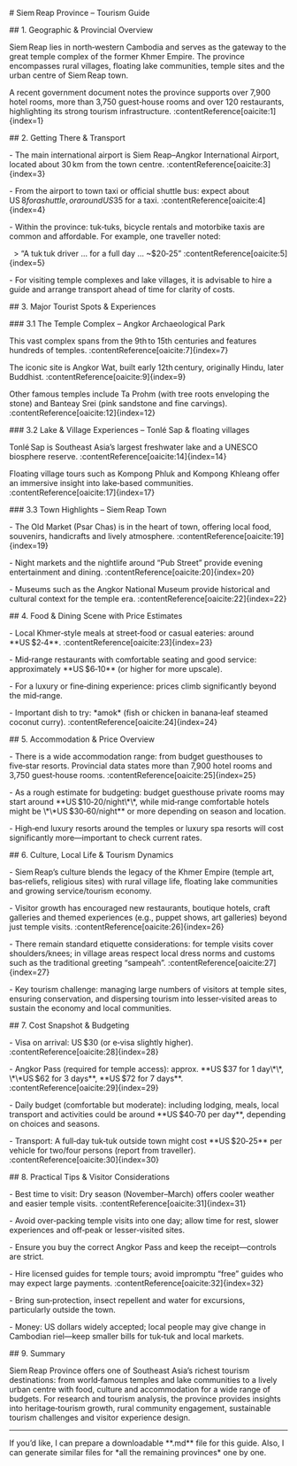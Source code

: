 \# Siem Reap Province – Tourism Guide



\## 1. Geographic \& Provincial Overview  

Siem Reap lies in north‑western Cambodia and serves as the gateway to the great temple complex of the former Khmer Empire. The province encompasses rural villages, floating lake communities, temple sites and the urban centre of Siem Reap town.  

A recent government document notes the province supports over 7,900 hotel rooms, more than 3,750 guest‑house rooms and over 120 restaurants, highlighting its strong tourism infrastructure. :contentReference\[oaicite:1]{index=1}  



\## 2. Getting There \& Transport  

\- The main international airport is Siem Reap–Angkor International Airport, located about 30 km from the town centre. :contentReference\[oaicite:3]{index=3}  

\- From the airport to town taxi or official shuttle bus: expect about US $8 for a shuttle, or around US $35 for a taxi. :contentReference\[oaicite:4]{index=4}  

\- Within the province: tuk‑tuks, bicycle rentals and motorbike taxis are common and affordable. For example, one traveller noted:  

&nbsp; > “A tuk tuk driver … for a full day … ~$20‑25” :contentReference\[oaicite:5]{index=5}  

\- For visiting temple complexes and lake villages, it is advisable to hire a guide and arrange transport ahead of time for clarity of costs.  



\## 3. Major Tourist Spots \& Experiences  

\### 3.1 The Temple Complex – Angkor Archaeological Park  

This vast complex spans from the 9th to 15th centuries and features hundreds of temples. :contentReference\[oaicite:7]{index=7}  

The iconic site is Angkor Wat, built early 12th century, originally Hindu, later Buddhist. :contentReference\[oaicite:9]{index=9}  

Other famous temples include Ta Prohm (with tree roots enveloping the stone) and Banteay Srei (pink sandstone and fine carvings). :contentReference\[oaicite:12]{index=12}  



\### 3.2 Lake \& Village Experiences – Tonlé Sap \& floating villages  

Tonlé Sap is Southeast Asia’s largest freshwater lake and a UNESCO biosphere reserve. :contentReference\[oaicite:14]{index=14}  

Floating village tours such as Kompong Phluk and Kompong Khleang offer an immersive insight into lake‑based communities. :contentReference\[oaicite:17]{index=17}  



\### 3.3 Town Highlights – Siem Reap Town  

\- The Old Market (Psar Chas) is in the heart of town, offering local food, souvenirs, handicrafts and lively atmosphere. :contentReference\[oaicite:19]{index=19}  

\- Night markets and the nightlife around “Pub Street” provide evening entertainment and dining. :contentReference\[oaicite:20]{index=20}  

\- Museums such as the Angkor National Museum provide historical and cultural context for the temple era. :contentReference\[oaicite:22]{index=22}  



\## 4. Food \& Dining Scene with Price Estimates  

\- Local Khmer‑style meals at street‑food or casual eateries: around \*\*US $2‑4\*\*. :contentReference\[oaicite:23]{index=23}  

\- Mid‑range restaurants with comfortable seating and good service: approximately \*\*US $6‑10\*\* (or higher for more upscale).  

\- For a luxury or fine‑dining experience: prices climb significantly beyond the mid‑range.  

\- Important dish to try: \*amok\* (fish or chicken in banana‑leaf steamed coconut curry). :contentReference\[oaicite:24]{index=24}  



\## 5. Accommodation \& Price Overview  

\- There is a wide accommodation range: from budget guesthouses to five‑star resorts. Provincial data states more than 7,900 hotel rooms and 3,750 guest‑house rooms. :contentReference\[oaicite:25]{index=25}  

\- As a rough estimate for budgeting: budget guesthouse private rooms may start around \*\*US $10‑20/night\*\*, while mid‑range comfortable hotels might be \*\*US $30‑60/night\*\* or more depending on season and location.  

\- High‑end luxury resorts around the temples or luxury spa resorts will cost significantly more—important to check current rates.



\## 6. Culture, Local Life \& Tourism Dynamics  

\- Siem Reap’s culture blends the legacy of the Khmer Empire (temple art, bas‑reliefs, religious sites) with rural village life, floating lake communities and growing service/tourism economy.  

\- Visitor growth has encouraged new restaurants, boutique hotels, craft galleries and themed experiences (e.g., puppet shows, art galleries) beyond just temple visits. :contentReference\[oaicite:26]{index=26}  

\- There remain standard etiquette considerations: for temple visits cover shoulders/knees; in village areas respect local dress norms and customs such as the traditional greeting “sampeah”. :contentReference\[oaicite:27]{index=27}  

\- Key tourism challenge: managing large numbers of visitors at temple sites, ensuring conservation, and dispersing tourism into lesser‑visited areas to sustain the economy and local communities.



\## 7. Cost Snapshot \& Budgeting  

\- Visa on arrival: US $30 (or e‑visa slightly higher). :contentReference\[oaicite:28]{index=28}  

\- Angkor Pass (required for temple access): approx. \*\*US $37 for 1 day\*\*, \*\*US $62 for 3 days\*\*, \*\*US $72 for 7 days\*\*. :contentReference\[oaicite:29]{index=29}  

\- Daily budget (comfortable but moderate): including lodging, meals, local transport and activities could be around \*\*US $40‑70 per day\*\*, depending on choices and seasons.  

\- Transport: A full‑day tuk‑tuk outside town might cost \*\*US $20‑25\*\* per vehicle for two/four persons (report from traveller). :contentReference\[oaicite:30]{index=30}  



\## 8. Practical Tips \& Visitor Considerations  

\- Best time to visit: Dry season (November–March) offers cooler weather and easier temple visits. :contentReference\[oaicite:31]{index=31}  

\- Avoid over‑packing temple visits into one day; allow time for rest, slower experiences and off‑peak or lesser‑visited sites.  

\- Ensure you buy the correct Angkor Pass and keep the receipt—controls are strict.  

\- Hire licensed guides for temple tours; avoid impromptu “free” guides who may expect large payments. :contentReference\[oaicite:32]{index=32}  

\- Bring sun‑protection, insect repellent and water for excursions, particularly outside the town.  

\- Money: US dollars widely accepted; local people may give change in Cambodian riel—keep smaller bills for tuk‑tuk and local markets.



\## 9. Summary  

Siem Reap Province offers one of Southeast Asia’s richest tourism destinations: from world‑famous temples and lake communities to a lively urban centre with food, culture and accommodation for a wide range of budgets. For research and tourism analysis, the province provides insights into heritage‑tourism growth, rural community engagement, sustainable tourism challenges and visitor experience design.  



---



If you’d like, I can prepare a downloadable \*\*.md\*\* file for this guide. Also, I can generate similar files for \*all the remaining provinces\* one by one.  




